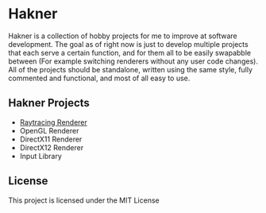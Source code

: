 # Hakner

Hakner is a collection of hobby projects for me to improve at software development. The goal as of right now is just to develop multiple projects that each serve a certain function, and for them all to be easily swapabble between (For example switching renderers without any user code changes). All of the projects should be standalone, written using the same style, fully commented and functional, and most of all easy to use.



## Hakner Projects
* [Raytracing Renderer](../master/RAYTRACING_README.md)
* OpenGL Renderer
* DirectX11 Renderer
* DirectX12 Renderer
* Input Library

## License

This project is licensed under the MIT License
